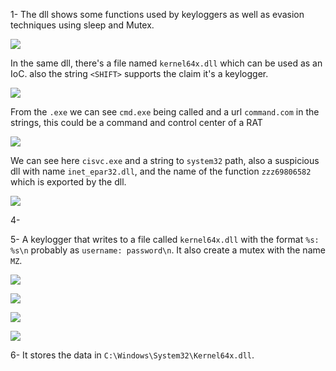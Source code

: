1- The dll shows some functions used by keyloggers as well as evasion techniques using sleep and Mutex.

![](https://i.imgur.com/xqE2q4f.png)

In the same dll, there's a file named `kernel64x.dll` which can be used as an IoC. also the string `<SHIFT>` supports the claim it's a keylogger.

![](https://i.imgur.com/pmsVc4a.png)

From the `.exe` we can see `cmd.exe` being called and a url `command.com` in the strings, this could be a command and control center of a RAT


![](https://i.imgur.com/WIyQY5t.png)

We can see here `cisvc.exe` and a string to `system32` path, also a suspicious dll with name `inet_epar32.dll`, and the name of the function `zzz69806582` which is exported by the dll.

![](https://i.imgur.com/L95cO5X.png)

4- 


5- A keylogger that writes to a file called `kernel64x.dll` with the format `%s: %s\n` probably as `username: password\n`. It also create a mutex with the name `MZ`.

![](https://i.imgur.com/5ubkSjT.png)

![](https://i.imgur.com/J4tQdXQ.png)


![](https://i.imgur.com/6WD7Yom.png)


![](https://i.imgur.com/cL7ixJi.png)

6- It stores the data in `C:\Windows\System32\Kernel64x.dll`.